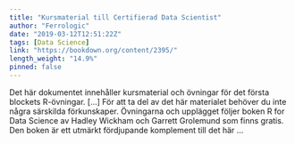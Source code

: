 ```yaml
---
title: "Kursmaterial till Certifierad Data Scientist"
author: "Ferrologic"
date: "2019-03-12T12:51:22Z"
tags: [Data Science]
link: "https://bookdown.org/content/2395/"
length_weight: "14.9%"
pinned: false
---
```


Det här dokumentet innehåller kursmaterial och övningar för det första blockets R-övningar. [...] För att ta del av det här materialet behöver du inte några särskilda förkunskaper. Övningarna och upplägget följer boken R for Data Science av Hadley Wickham och Garrett Grolemund som finns gratis. Den boken är ett utmärkt fördjupande komplement till det här ...
